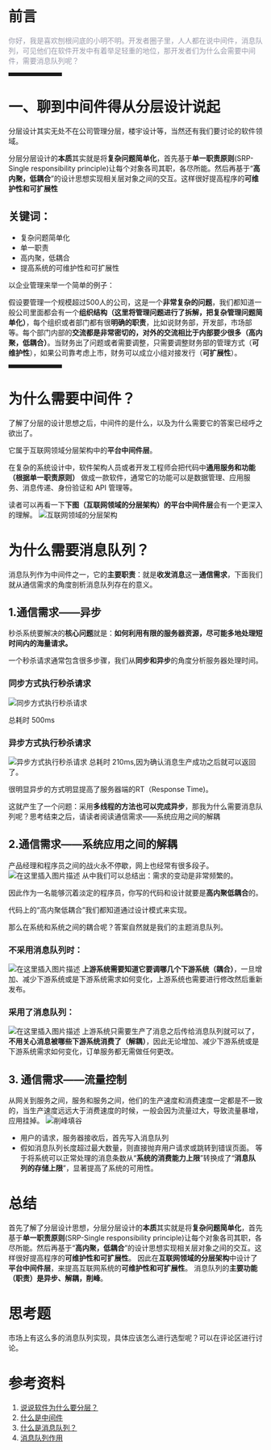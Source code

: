 # 前言

<font color=#999AAA >你好，我是喜欢刨根问底的小明不明。开发者圈子里，人人都在说中间件，消息队列，可见他们在软件开发中有着举足轻重的地位，那开发者们为什么会需要中间件，需要消息队列呢？</font>

<hr style=" border:solid; width:100px; height:1px;" color=#000000 size=1">

# 一、聊到中间件得从分层设计说起


分层设计其实无处不在公司管理分层，楼宇设计等，当然还有我们要讨论的软件领域。

分层分层设计的**本质**其实就是将**复杂问题简单化**，首先基于**单一职责原则**(SRP-Single responsibility principle)让每个对象各司其职，各尽所能。然后再基于“**高内聚，低耦合**”的设计思想实现相关层对象之间的交互。这样很好提高程序的**可维护性和可扩展性**

## 关键词：

 - 复杂问题简单化 
 - 单一职责 
 - 高内聚，低耦合
 - 提高系统的可维护性和可扩展性
 
 以企业管理来举一个简单的例子：
 
 假设要管理一个规模超过500人的公司，这是一个**非常复杂的问题**，我们都知道一般公司里面都会有一个**组织结构（这里将管理问题进行了拆解，把复杂管理问题简单化）**，每个组织或者部门都有很**明确的职责**，比如说财务部，开发部，市场部等。每个部门内部的**交流都是非常密切的，对外的交流相比于内部要少很多（高内聚，低耦合）**。当财务出了问题或者需要调整，只需要调整财务部的管理方式（**可维护性**），如果公司靠考虑上市，财务可以成立小组对接发行（**可扩展性**）。
 <hr style=" border:solid; width:100px; height:1px;" color=#000000 size=1">

# 为什么需要中间件？
了解了分层的设计思想之后，中间件的是什么，以及为什么需要它的答案已经呼之欲出了。

它属于互联网领域分层架构中的**平台中间件层**。

在复杂的系统设计中，软件架构人员或者开发工程师会把代码中**通用服务和功能（根据单一职责原则）** 做成一款软件，通常它的功能可以是数据管理、应用服务、消息传递、身份验证和 API 管理等。

读者可以再看一下**下图（互联网领域的分层架构）的平台中间件层**会有一个更深入的理解。
![互联网领域的分层架构](https://p3-juejin.byteimg.com/tos-cn-i-k3u1fbpfcp/72e5adb1863f4e058b697bffce55b5ad~tplv-k3u1fbpfcp-zoom-1.image)
# 为什么需要消息队列？
消息队列作为中间件之一，它的**主要职责**：就是**收发消息**这一**通信需求**，下面我们就从通信需求的角度剖析消息队列存在的意义。
## 1.通信需求——异步
秒杀系统要解决的**核心问题**就是：**如何利用有限的服务器资源，尽可能多地处理短时间内的海量请求。**

一个秒杀请求通常包含很多步骤，我们从**同步和异步**的角度分析服务器处理时间。
### 同步方式执行秒杀请求
![同步方式执行秒杀请求](https://p3-juejin.byteimg.com/tos-cn-i-k3u1fbpfcp/7fc162378c744b5cb13c9b648f3fb717~tplv-k3u1fbpfcp-zoom-1.image)

总耗时 500ms
### 异步方式执行秒杀请求
![异步方式执行秒杀请求](https://p3-juejin.byteimg.com/tos-cn-i-k3u1fbpfcp/519f9653469d416486fb225c59624a45~tplv-k3u1fbpfcp-zoom-1.image)
总耗时 210ms,因为确认消息生产成功之后就可以返回了。

很明显异步的方式明显提高了服务器端的RT（Response Time)。

这就产生了一个问题：采用**多线程的方法也可以完成异步**，那我为什么需要消息队列呢？思考结束之后，请读者阅读通信需求——系统应用之间的解耦

## 2.通信需求——系统应用之间的解耦
产品经理和程序员之间的战火永不停歇，网上也经常有很多段子。
![在这里插入图片描述](https://p3-juejin.byteimg.com/tos-cn-i-k3u1fbpfcp/a4152fe7af22447788a1f203bdfe10e7~tplv-k3u1fbpfcp-zoom-1.image)
从中我们可以总结出：需求的变动是非常频繁的。

因此作为一名能够沉着淡定的程序员，你写的代码和设计就要是**高内聚低耦合**的。

代码上的“高内聚低耦合”我们都知道通过设计模式来实现。

那么在系统和系统之间的耦合呢？答案自然就是我们的主题消息队列。
### 不采用消息队列时：
![在这里插入图片描述](https://p3-juejin.byteimg.com/tos-cn-i-k3u1fbpfcp/0687530242404f29a63777a62a298354~tplv-k3u1fbpfcp-zoom-1.image)
**上游系统需要知道它要调哪几个下游系统（耦合）**，一旦增加、减少下游系统或是下游系统需求如何变化，上游系统也需要进行修改然后重新发布。


### 采用了消息队列：
![在这里插入图片描述](https://p3-juejin.byteimg.com/tos-cn-i-k3u1fbpfcp/c97dcb93200e495f8353ef6c0b78a2f0~tplv-k3u1fbpfcp-zoom-1.image)
上游系统只需要生产了消息之后传给消息队列就可以了，**不用关心消息被哪些下游系统消费了（解耦）**，因此无论增加、减少下游系统或是下游系统需求如何变化，订单服务都无需做任何更改。

## 3. 通信需求——流量控制
从网关到服务之间，服务和服务之间，他们的生产速度和消费速度一定都是不一致的，当生产速度远远大于消费速度的时候，一般会因为流量过大，导致流量暴增，应用挂掉。
![削峰填谷](https://p3-juejin.byteimg.com/tos-cn-i-k3u1fbpfcp/cbc9104be2f94cc18a095c8ebeae4933~tplv-k3u1fbpfcp-zoom-1.image)

 - 用户的请求，服务器接收后，首先写入消息队列 
 - 假如消息队列长度超过最大数量，则直接抛弃用户请求或跳转到错误页面。
等于将系统可以正常处理的消息条数从“**系统的消费能力上限**”转换成了“**消息队列的存储上限**”，显著提高了系统的可用性。
# 总结
首先了解了分层设计思想，分层分层设计的**本质**其实就是将**复杂问题简单化**，首先基于**单一职责原则**(SRP-Single responsibility principle)让每个对象各司其职，各尽所能。然后再基于“**高内聚，低耦合**”的设计思想实现相关层对象之间的交互。这样很好提高程序的**可维护性和可扩展性**。
因此在**互联网领域的分层架构**中设计了**平台中间件层**，来提高互联网系统的**可维护性和可扩展性**。
消息队列的**主要功能（职责）**是**异步、解耦，削峰**。

# 思考题
市场上有这么多的消息队列实现，具体应该怎么进行选型呢？可以在评论区进行讨论。

# 参考资料
1.  [说说软件为什么要分层？](https://segmentfault.com/a/1190000023826327)
2.  [什么是中间件](https://www.redhat.com/zh/topics/middleware/what-is-middleware)
3.  [什么是消息队列？](https://juejin.cn/post/6844903817348136968#heading-6)
4.  [消息队列作用](https://blog.csdn.net/weixin_45393094/article/details/106160234)
